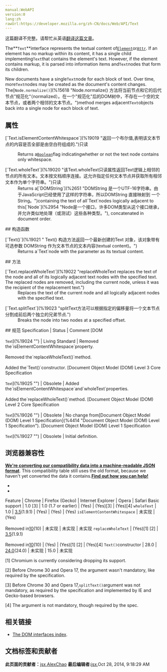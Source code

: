 ```yaml
---
manual:WebAPI
version:0
lang:zh
rawUrl:https://developer.mozilla.org/zh-CN/docs/Web/API/Text
---
```




这篇翻译不完整。请帮忙从英语[翻译这篇文章](%19018 "")。






The**`Text`**interface represents the textual content of[`Element`](%2687 "Element（元素）接口是 Document的一个对象. 这个接口描述了所有相同种类的元素所普遍具有的方法和属性。 这些继承自Element并且增加了一些额外功能的接口描述了具体的行为. 例如,  HTMLElement 接口是所有HTML元素的基础接口， 而 SVGElement 接口是所有SVG元素的基本接口.")or[`Attr`](%2541 "该类型使用对象来表示一个DOM元素的属性。在大多数DOM方法中，你可能会直接通过字符串的方式获取属性值（例如Element.getAttribute()），但是一些函数（例如Element.getAttributeNode()）或通过迭代器访问时则返回Attr类型。"). If an element has no markup within its content, it has a single child implementing`Text`that contains the element&#39;s text. However, if the element contains markup, it is parsed into information items and`Text`nodes that form its children.



New documents have a single`Text`node for each block of text. Over time, more`Text`nodes may be created as the document&#39;s content changes. The[`Node.normalize()`](%15618 "Node.normalize() 方法将当前节点和它的后代节点”规范化“（normalized）。在一个"规范化"后的DOM树中，不存在一个空的文本节点，或者两个相邻的文本节点。")method merges adjacent`Text`objects back into a single node for each block of text.


## 属性<a name="Properties"></a>
<dl><dt id=''>[`Text.isElementContentWhitespace`](%19019 "返回一个布尔值,表明该文本节点的内容是否全部是由空白符组成的.")只读<i></i></dt><dd>

Returns a[`Boolean`](%3371 "此页面仍未被本地化, 期待您的翻译!")flag indicatingwhether or not the text node contains only whitespace.

</dd><dt id=''>[`Text.wholeText`](%19020 "该Text.wholeText只读属性返回Text逻辑上相邻的节点的所有文本。文本按文档顺序连接。这允许指定任何文本节点并获取所有相邻文本作为单个字符串。")只读</dt><dd>Returns a[`DOMString`](%2651 "DOMString 是一个UTF-16字符串。由于JavaScript已经使用了这样的字符串，所以DOMString 直接映射到 一个String。")containing the text of all`Text`nodes logically adjacent to this[`Node`](%2954 "Node是一个接口，许多DOM类型从这个接口继承，并允许类似地处理（或测试）这些各种类型。"), concatenated in document order.</dd></dl>
## 构造函数<a name="Methods"></a>
<dl><dt id=''>[`Text()`](%19021 " Text() 构造方法返回一个最新创建的Text 对象，该对象带有可选参数 DOMString 作为文本节点的文本内容(textual content)。")<i></i></dt><dd>Returns a`Text`node with the parameter as its textual content.</dd></dl>
## 方法<a name="Methods"></a>
<dl><dt id=''>[`Text.replaceWholeText`](%19022 "replaceWholeText replaces the text of the node and all of its logically adjacent text nodes with the specified text.  The replaced nodes are removed, including the current node, unless it was the recipient of the replacement text.")<i></i></dt><dd>Replaces the text of the current node and all logically adjacent nodes with the specified text.</dd></dl><dl><dt id=''>[`Text.splitText`](%19023 "splitText方法可以根据指定的偏移量将一个文本节点分割成前后两个独立的兄弟节点.")</dt><dd>Breaks the node into two nodes at a specified offset.</dd></dl>
## 规范<a name="规范"></a>
Specification | Status | Comment 
[DOM<br></br><small>Text</small>](%19024 "") | Living Standard | Removed the`isElementContentWhitespace`property.<br></br>Removed the`replaceWholeText()`method.<br></br>Added the`Text()`constructor. 
[Document Object Model (DOM) Level 3 Core Specification<br></br><small>Text</small>](%19025 "") | Obsolete | Added the`isElementContentWhitespace`and`wholeText`properties.<br></br>Added the`replaceWholeText()`method. 
[Document Object Model (DOM) Level 2 Core Specification<br></br><small>Text</small>](%19026 "") | Obsolete | No change from[Document Object Model (DOM) Level 1 Specification](%4414 "Document Object Model (DOM) Level 1 Specification"). 
[Document Object Model (DOM) Level 1 Specification<br></br><small>Text</small>](%19027 "") | Obsolete | Initial definition. 


## 浏览器兼容性<a name="浏览器兼容性"></a>


**[We&#39;re converting our compatibility data into a machine-readable JSON format](%3344 "")**. This compatibility table still uses the old format, because we haven&#39;t yet converted the data it contains.**[Find out how you can help!](%3392 "")**


* 
* 
Feature | Chrome | Firefox (Gecko) | Internet Explorer | Opera | Safari 
Basic support | 1.0 [3] | 1.0 (1.7 or earlier) | (Yes) | (Yes)[3] | (Yes)[4] 
`wholeText` | 1.0 | [3.5](%3393 "Released on 2009-06-30.")(1.9.1) | (Yes) | (Yes) | (Yes) 
`isElementContentWhitespace` | 未实现 | (Yes)<br></br>Removed in[10](%4097 "Released on 2012-01-31.")(10) | 未实现 | 未实现 | 未实现 
`replaceWholeText` | (Yes)[1] [2] | [3.5](%3393 "Released on 2009-06-30.")(1.9.1)<br></br>Removed in[10](%4097 "Released on 2012-01-31.")(10) | (Yes) | (Yes)[1] [2] | (Yes)[4] 
`Text()`constructor | 28.0 | [24.0](%4943 "Released on 2013-09-17.")(24.0) | 未实现 | 15.0 | 未实现 





[1] Chromium is currently considering dropping its support.



[2] Before Chrome 30 and Opera 17, the argument wasn&#39;t mandatory, like required by the specification.



[3] Before Chrome 30 and Opera 17,`splitText()`argument was not mandatory, as required by the specification and implemented by IE and Gecko-based browsers.



[4] The argument is not mandatory, though required by the spec.


## 相关链接<a name="相关链接"></a>

* [The DOM interfaces index](%4832 "/en-US/docs/DOM/DOM_Reference").



## 文档标签和贡献者
**此页面的贡献者：**[jsx](%4545 ""),[AlexChao](%3728 "")
**最后编辑者:**[jsx](%4545 ""),<time>Oct 28, 2014, 9:18:29 AM</time>


